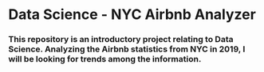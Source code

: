 # Data Science - NYC Airbnb Analyzer

### This repository is an introductory project relating to Data Science. Analyzing the Airbnb statistics from NYC in 2019, I will be looking for trends among the information.
